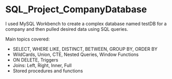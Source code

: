 # SQL_Project_CompanyDatabase


I used MySQL Workbench to create a complex database named testDB for a company and then pulled desired data using SQL queries.

Main topics covered:

- SELECT, WHERE LIKE, DISTINCT, BETWEEN, GROUP BY, ORDER BY
- WildCards, Union, CTE, Nested Queries, Window Functions
- ON DELETE, Triggers
- Joins: Left, Right, Inner, Full
- Stored procedures and functions 
